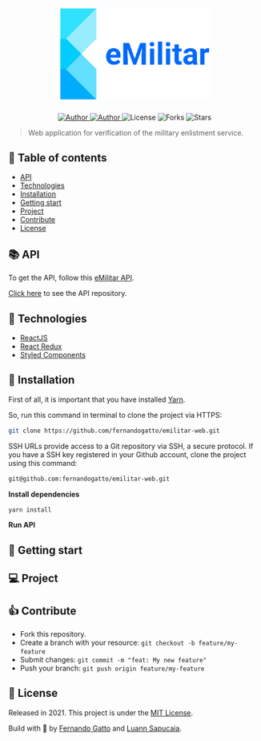 <h1 align="center">
   <img
        alt="eMilitar"
        title="eMilitar"
        src=".github/logo.png"
        width="300"
    />
</h1>

<p align="center">
  <a href="https://github.com/fernandogatto/" target="_blank">
    <img src="https://img.shields.io/badge/author-fernandogatto-13B0FC" alt="Author">
  </a>
    
  <a href="https://github.com/sapucaialuann/" target="_blank">
    <img src="https://img.shields.io/badge/author-sapucaialuann-13B0FC" alt="Author">
  </a>

  <img src="https://img.shields.io/badge/license-MIT-%2313B0FC" alt="License">
  
  <img src="https://img.shields.io/github/forks/fernandogatto/plantmanager-mobile?color=13B0FC" alt="Forks">     

  <img src="https://img.shields.io/github/stars/fernandogatto/plantmanager-mobile?color=13B0FC" alt="Stars">
</p>

> Web application for verification of the military enlistment service.

## 🔗 Table of contents
- [API](#api)
- [Technologies](#technologies)
- [Installation](#installation)
- [Getting start](#start)
- [Project](#project)
- [Contribute](#contribute)
- [License](#license)

## 📚 API <a name="api"/>

To get the API, follow this [eMilitar API](https://emilitar-api.herokuapp.com/swagger-ui/index.html?configUrl=/v3/api-docs/swagger-config).

[Click here](https://github.com/dnfetheus/devappcorp-api) to see the API repository.

## 📌 Technologies <a name="technologies"/>

- [ReactJS](https://pt-br.reactjs.org/)
- [React Redux](https://react-redux.js.org/)
- [Styled Components](https://styled-components.com/)

## 📂 Installation <a name="installation"/>

First of all, it is important that you have installed [Yarn](https://yarnpkg.com/).

So, run this command in terminal to clone the project via HTTPS:

```bash
git clone https://github.com/fernandogatto/emilitar-web.git
```

SSH URLs provide access to a Git repository via SSH, a secure protocol. If you have a SSH key registered in your Github account, clone the project using this command:

```bash
git@github.com:fernandogatto/emilitar-web.git
```

**Install dependencies**

```bash
yarn install
```

**Run API**

## 🚀 Getting start <a name="start"/>

## 💻 Project <a name="project"/>

## 👍 Contribute <a name="contribute"/>

- Fork this repository.
- Create a branch with your resource: ```git checkout -b feature/my-feature```
- Submit changes: ```git commit -m "feat: My new feature"```
- Push your branch: ```git push origin feature/my-feature```

## 📕 License <a name="license"/>

Released in 2021. This project is under the [MIT License](https://choosealicense.com/licenses/mit/).

Build with 💜 by [Fernando Gatto](https://github.com/fernandogatto/) and [Luann Sapucaia](https://github.com/sapucaialuann).
